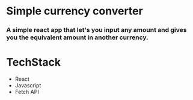 # Simple currency converter


### A simple react app that let's you input any amount and gives you the equivalent amount in another currency.

# TechStack
- React
- Javascript
- Fetch API
